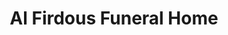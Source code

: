 ---
title: "Al Firdous Funeral Home"
url: /trenton/al-firdous-funeral-home/
shop: funeral directors
---